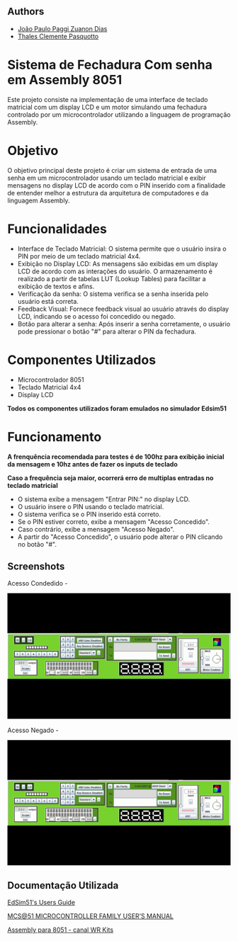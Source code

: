
## Authors

- [João Paulo Paggi Zuanon Dias](https://github.com/nullifidianz)
- [Thales Clemente Pasquotto](https://github.com/thaleeews)

# Sistema de Fechadura Com senha em Assembly 8051

Este projeto consiste na implementação de uma interface de teclado matricial com um display LCD e um motor simulando uma fechadura controlado por um microcontrolador utilizando a linguagem de programação Assembly.

# Objetivo
O objetivo principal deste projeto é criar um sistema de entrada de uma senha em um microcontrolador usando um teclado matricial e exibir mensagens no display LCD de acordo com o PIN inserido com a finalidade de entender melhor a estrutura da arquitetura de computadores e da linguagem Assembly.

# Funcionalidades
- Interface de Teclado Matricial: O sistema permite que o usuário insira o PIN por meio de um teclado matricial 4x4.
- Exibição no Display LCD: As mensagens são exibidas em um display LCD de acordo com as interações do usuário. O armazenamento é realizado a partir de tabelas LUT (Lookup Tables) para facilitar a exibição de textos e afins.
- Verificação da senha: O sistema verifica se a senha inserida pelo usuário está correta.
- Feedback Visual: Fornece feedback visual ao usuário através do display LCD, indicando se o acesso foi concedido ou negado.
- Botão para alterar a senha: Após inserir a senha corretamente, o usuário pode pressionar o botão "#" para alterar o PIN da fechadura.
  
# Componentes Utilizados
- Microcontrolador 8051
- Teclado Matricial 4x4
- Display LCD

**Todos os componentes utilizados foram emulados no simulador Edsim51**


# Funcionamento
**A frenquência recomendada para testes é de 100hz para exibição inicial da mensagem e 10hz antes de fazer os inputs de teclado**

**Caso a frequência seja maior, ocorrerá erro de multiplas entradas no teclado matricial**
- O sistema exibe a mensagem "Entrar PIN:" no display LCD.
- O usuário insere o PIN usando o teclado matricial.
- O sistema verifica se o PIN inserido está correto.
- Se o PIN estiver correto, exibe a mensagem "Acesso Concedido".
- Caso contrário, exibe a mensagem "Acesso Negado".
- A partir do "Acesso Concedido", o usuário pode alterar o PIN clicando no botão "#".

## Screenshots
Acesso Condedido - 

![Gif acesso_concedido](https://github.com/nullifidianz/Fechadura-Assembly/blob/main/img/acesso_concedido.gif)

Acesso Negado - 

![Gif acesso_negado](https://github.com/nullifidianz/Fechadura-Assembly/blob/main/img/acesso_negado.gif)


## Documentação Utilizada

[EdSim51's Users Guide](http://edsim51.com/simInstructions.html)

[MCS@51 MICROCONTROLLER FAMILY USER’S MANUAL](https://web.mit.edu/6.115/www/document/8051.pdf)

[Assembly para 8051 - canal WR Kits](https://www.youtube.com/@canalwrkits)

